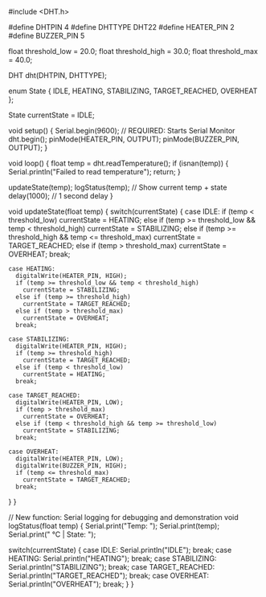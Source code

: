 #include <DHT.h>

#define DHTPIN 4
#define DHTTYPE DHT22
#define HEATER_PIN 2
#define BUZZER_PIN 5

float threshold_low = 20.0;
float threshold_high = 30.0;
float threshold_max = 40.0;

DHT dht(DHTPIN, DHTTYPE);

enum State {
  IDLE,
  HEATING,
  STABILIZING,
  TARGET_REACHED,
  OVERHEAT
};

State currentState = IDLE;

void setup() {
  Serial.begin(9600);       // REQUIRED: Starts Serial Monitor
  dht.begin();
  pinMode(HEATER_PIN, OUTPUT);
  pinMode(BUZZER_PIN, OUTPUT);
}

void loop() {
  float temp = dht.readTemperature();
  if (isnan(temp)) {
    Serial.println("Failed to read temperature");
    return;
  }

  updateState(temp);
  logStatus(temp);   // Show current temp + state
  delay(1000);       // 1 second delay
}

void updateState(float temp) {
  switch(currentState) {
    case IDLE:
      if (temp < threshold_low)
        currentState = HEATING;
      else if (temp >= threshold_low && temp < threshold_high)
        currentState = STABILIZING;
      else if (temp >= threshold_high && temp <= threshold_max)
        currentState = TARGET_REACHED;
      else if (temp > threshold_max)
        currentState = OVERHEAT;
      break;

    case HEATING:
      digitalWrite(HEATER_PIN, HIGH);
      if (temp >= threshold_low && temp < threshold_high)
        currentState = STABILIZING;
      else if (temp >= threshold_high)
        currentState = TARGET_REACHED;
      else if (temp > threshold_max)
        currentState = OVERHEAT;
      break;

    case STABILIZING:
      digitalWrite(HEATER_PIN, HIGH);
      if (temp >= threshold_high)
        currentState = TARGET_REACHED;
      else if (temp < threshold_low)
        currentState = HEATING;
      break;

    case TARGET_REACHED:
      digitalWrite(HEATER_PIN, LOW);
      if (temp > threshold_max)
        currentState = OVERHEAT;
      else if (temp < threshold_high && temp >= threshold_low)
        currentState = STABILIZING;
      break;

    case OVERHEAT:
      digitalWrite(HEATER_PIN, LOW);
      digitalWrite(BUZZER_PIN, HIGH);
      if (temp <= threshold_max)
        currentState = TARGET_REACHED;
      break;
  }
}

// New function: Serial logging for debugging and demonstration
void logStatus(float temp) {
  Serial.print("Temp: ");
  Serial.print(temp);
  Serial.print(" °C | State: ");

  switch(currentState) {
    case IDLE: Serial.println("IDLE"); break;
    case HEATING: Serial.println("HEATING"); break;
    case STABILIZING: Serial.println("STABILIZING"); break;
    case TARGET_REACHED: Serial.println("TARGET_REACHED"); break;
    case OVERHEAT: Serial.println("OVERHEAT"); break;
  }
}
